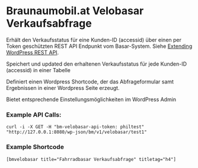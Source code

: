 # Braunaumobil.at Velobasar Verkaufsabfrage

Erhält den Verkaufsstatus für eine Kunden-ID (accessid) über einen per Token geschützten REST API Endpunkt vom Basar-System.
Siehe [Extending WordPress REST API](https://developer.wordpress.org/rest-api/extending-the-rest-api/adding-custom-endpoints/).

Speichert und updated den erhaltenen Verkaufsstatus für jede Kunden-ID (accessid) in einer Tabelle

Definiert einen Wordpress Shortcode, der das Abfrageformular samt Ergebnissen in einer
Wordpress Seite erzeugt.

Bietet entsprechende Einstellungsmöglichkeiten im WordPress Admin

### Example API Calls:

`curl -i -X GET -H "bm-velobasar-api-token: philtest" "http://127.0.0.1:8080/wp-json/bm/v1/velobasar/test1"`

### Example Shortcode

`[bmvelobasar title="Fahrradbasar Verkaufsabfrage" titletag="h4"]`
